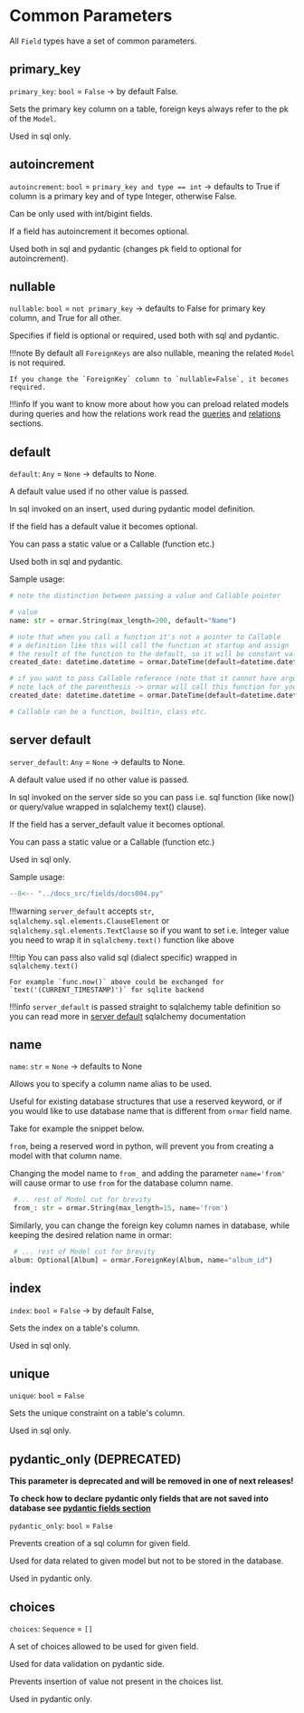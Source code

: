 # Common Parameters

All `Field` types have a set of common parameters.

## primary_key

`primary_key`: `bool` = `False` -> by default False.

Sets the primary key column on a table, foreign keys always refer to the pk of the `Model`.

Used in sql only.

## autoincrement

`autoincrement`: `bool` = `primary_key and type == int` -> defaults to True if column is a primary key and of type Integer, otherwise False.

Can be only used with int/bigint fields.

If a field has autoincrement it becomes optional.

Used both in sql and pydantic (changes pk field to optional for autoincrement).

## nullable

`nullable`: `bool` = `not primary_key` -> defaults to False for primary key column, and True for all other. 

Specifies if field is optional or required, used both with sql and pydantic.

!!!note
    By default all `ForeignKeys` are also nullable, meaning the related `Model` is not required.
    
    If you change the `ForeignKey` column to `nullable=False`, it becomes required.
    

!!!info
    If you want to know more about how you can preload related models during queries and how the relations work read the [queries][queries] and [relations][relations] sections. 


## default

`default`: `Any` = `None` -> defaults to None. 

A default value used if no other value is passed.

In sql invoked on an insert, used during pydantic model definition.

If the field has a default value it becomes optional.

You can pass a static value or a Callable (function etc.)

Used both in sql and pydantic.

Sample usage:

```python
# note the distinction between passing a value and Callable pointer

# value
name: str = ormar.String(max_length=200, default="Name")

# note that when you call a function it's not a pointer to Callable
# a definition like this will call the function at startup and assign
# the result of the function to the default, so it will be constant value for all instances
created_date: datetime.datetime = ormar.DateTime(default=datetime.datetime.now())

# if you want to pass Callable reference (note that it cannot have arguments)
# note lack of the parenthesis -> ormar will call this function for you on each model
created_date: datetime.datetime = ormar.DateTime(default=datetime.datetime.now)

# Callable can be a function, builtin, class etc.
```

## server default

`server_default`: `Any` = `None`  -> defaults to None. 

A default value used if no other value is passed.

In sql invoked on the server side so you can pass i.e. sql function (like now() or query/value wrapped in sqlalchemy text() clause).

If the field has a server_default value it becomes optional.

You can pass a static value or a Callable (function etc.)

Used in sql only.

Sample usage:

```Python hl_lines="21-23"
--8<-- "../docs_src/fields/docs004.py"
```

!!!warning
    `server_default` accepts `str`, `sqlalchemy.sql.elements.ClauseElement` or `sqlalchemy.sql.elements.TextClause`
    so if you want to set i.e. Integer value you need to wrap it in `sqlalchemy.text()` function like above

!!!tip
    You can pass also valid sql (dialect specific) wrapped in `sqlalchemy.text()`
    
    For example `func.now()` above could be exchanged for `text('(CURRENT_TIMESTAMP)')` for sqlite backend

!!!info
    `server_default` is passed straight to sqlalchemy table definition so you can read more in [server default][server default] sqlalchemy documentation

## name

`name`: `str` = `None` -> defaults to None

Allows you to specify a column name alias to be used. 

Useful for existing database structures that use a reserved keyword, or if you would like to use database name that is different from `ormar` field name. 

Take for example the snippet below. 

`from`, being a reserved word in python, will prevent you from creating a model with that column name. 

Changing the model name to `from_` and adding the parameter `name='from'` will cause ormar to use `from` for the database column name. 

```python
 #... rest of Model cut for brevity
 from_: str = ormar.String(max_length=15, name='from')
```

Similarly, you can change the foreign key column names in database, while keeping the desired relation name in ormar:

```python
 # ... rest of Model cut for brevity
album: Optional[Album] = ormar.ForeignKey(Album, name="album_id")
```

## index

`index`: `bool` = `False` -> by default False, 

Sets the index on a table's column.

Used in sql only.

## unique

`unique`: `bool` = `False` 

Sets the unique constraint on a table's column.

Used in sql only.

## pydantic_only (**DEPRECATED**)

**This parameter is deprecated and will be removed in one of next releases!**

**To check how to declare pydantic only fields that are not saved into database see [pydantic fields section](pydantic-fields.md)** 

`pydantic_only`: `bool` = `False` 

Prevents creation of a sql column for given field.

Used for data related to given model but not to be stored in the database.

Used in pydantic only.

## choices

`choices`: `Sequence` = `[]` 

A set of choices allowed to be used for given field.

Used for data validation on pydantic side.

Prevents insertion of value not present in the choices list.

Used in pydantic only.

[relations]: ../relations/index.md
[queries]: ../queries/index.md
[pydantic]: https://pydantic-docs.helpmanual.io/usage/types/#constrained-types
[server default]: https://docs.sqlalchemy.org/en/13/core/defaults.html#server-invoked-ddl-explicit-default-expressions
